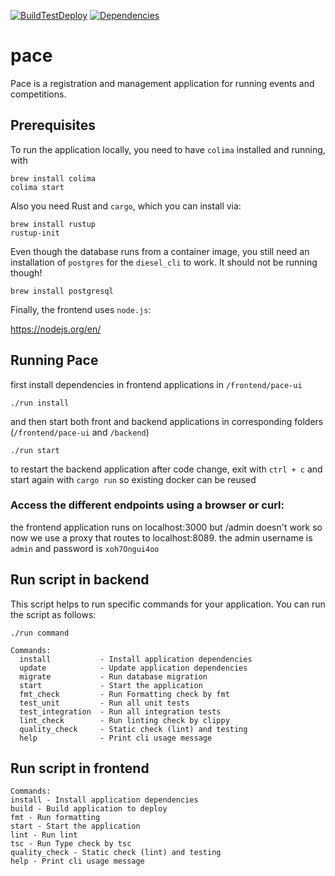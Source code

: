 [![BuildTestDeploy](https://github.com/pace-running/pace3/actions/workflows/build-test-deploy.yml/badge.svg)](https://github.com/pace-running/pace3/actions/workflows/build-test-deploy.yml)
[![Dependencies](https://github.com/pace-running/pace3/actions/workflows/dependencies.yml/badge.svg)](https://github.com/pace-running/pace3/actions/workflows/dependencies.yml)

# pace

Pace is a registration and management application for running events and competitions.

## Prerequisites
To run the application locally, you need to have `colima` installed and running, with 
```
brew install colima
colima start
``` 

Also you need Rust and `cargo`, which you can install via:
```
brew install rustup
rustup-init
```

Even though the database runs from a container image, you still need an installation of `postgres` for the `diesel_cli` to work. It should not be running though!
```
brew install postgresql
```

Finally, the frontend uses `node.js`:

https://nodejs.org/en/

## Running Pace
first install dependencies in frontend applications in `/frontend/pace-ui` 
```
./run install
```
and then start both front and backend applications in corresponding folders (`/frontend/pace-ui` and `/backend`)
```
./run start
```
to restart the backend application after code change, exit with `ctrl + c` and start again with 
`cargo run` so existing docker can be reused



### Access the different endpoints using a browser or curl:
the frontend application runs on localhost:3000 but /admin doesn't work so now we use a proxy that routes to 
localhost:8089. the admin username is `admin` and password is `xoh7Ongui4oo`


## Run script in backend

This script helps to run specific commands for your application. You can run the script as follows:

```
./run command

Commands:
  install           - Install application dependencies
  update            - Update application dependencies
  migrate           - Run database migration
  start             - Start the application
  fmt_check         - Run Formatting check by fmt
  test_unit         - Run all unit tests
  test_integration  - Run all integration tests
  lint_check        - Run linting check by clippy
  quality_check     - Static check (lint) and testing
  help              - Print cli usage message
```

## Run script in frontend
```
Commands:
install - Install application dependencies
build - Build application to deploy
fmt - Run formatting
start - Start the application
lint - Run lint
tsc - Run Type check by tsc
quality_check - Static check (lint) and testing
help - Print cli usage message
```
